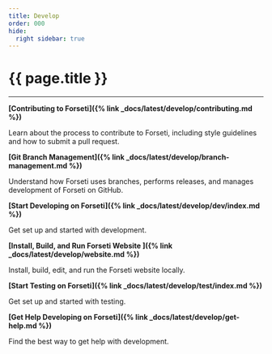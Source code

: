 ```yaml
---
title: Develop
order: 000
hide:
  right sidebar: true
---
```


# {{ page.title }}

---

**[Contributing to Forseti]({% link _docs/latest/develop/contributing.md %})**

Learn about the process to contribute to Forseti, including style guidelines and how to submit
a pull request.

**[Git Branch Management]({% link _docs/latest/develop/branch-management.md %})**

Understand how Forseti uses branches, performs releases, and manages development of Forseti on
GitHub.

**[Start Developing on Forseti]({% link _docs/latest/develop/dev/index.md %})**

Get set up and started with development.

**[Install, Build, and Run Forseti Website ]({% link _docs/latest/develop/website.md %})**

Install, build, edit, and run the Forseti website locally.

**[Start Testing on Forseti]({% link _docs/latest/develop/test/index.md %})**

Get set up and started with testing.

**[Get Help Developing on Forseti]({% link _docs/latest/develop/get-help.md %})**

Find the best way to get help with development.

